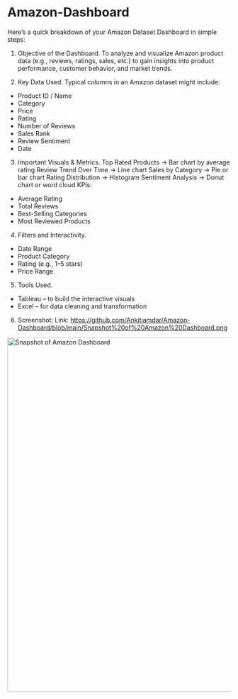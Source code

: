 # Amazon-Dashboard
Here’s a quick breakdown of your Amazon Dataset Dashboard in simple steps:

1. Objective of the Dashboard.
To analyze and visualize Amazon product data (e.g., reviews, ratings, sales, etc.) to gain insights into product performance, customer behavior, and market trends.

2. Key Data Used.
Typical columns in an Amazon dataset might include:
* Product ID / Name
* Category
* Price
* Rating
* Number of Reviews
* Sales Rank
* Review Sentiment
* Date

3. Important Visuals & Metrics.
Top Rated Products → Bar chart by average rating
Review Trend Over Time → Line chart
Sales by Category → Pie or bar chart
Rating Distribution → Histogram
Sentiment Analysis → Donut chart or word cloud
KPIs:
* Average Rating
* Total Reviews
* Best-Selling Categories
* Most Reviewed Products

4. Filters and Interactivity.
* Date Range
* Product Category
* Rating (e.g., 1–5 stars)
* Price Range

5. Tools Used.

* Tableau – to build the interactive visuals
* Excel – for data cleaning and transformation

6. Screenshot:
Link: https://github.com/Ankitjamdar/Amazon-Dashboard/blob/main/Snapshot%20of%20Amazon%20Dashboard.png
<img width="800" alt="Snapshot of Amazon Dashboard" src="https://github.com/user-attachments/assets/192df823-2bef-4bc7-9869-034ed079cbbb" />
